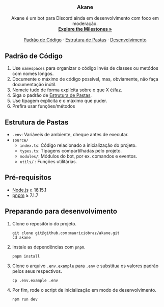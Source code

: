 <div id="top"></div>

<div align="center">
  <h3 align="center">Akane</h3>

  <p align="center">
   Akane é um bot para Discord ainda em desenvolvimento com foco em moderação.
    <br />
    <a href="MILESTONES.md"><strong>Explore the Milestones »</strong></a>
    <br />
    <br />
    <a href="#padrão-de-código">Padrão de Código</a>
    ·
    <a href="#estrutura-de-pastas">Estrutura de Pastas</a>
    ·
    <a href="#develpoment">Desenvolvimento</a>
  </p>
</div>

## Padrão de Código

1. Use `namespaces` para organizar o código invés de classes ou metódos com nomes longos.
2. Documente o máximo de código possível, mas, obviamente, não faça documentação inútil.
3. Nomeie tudo de forma explícita sobre o que X é/faz.
4. Siga o padrão de [Estrutura de Pastas](#estrutura-de-pastas).
5. Use tipagem explicita e o máximo que puder.
6. Prefira usar funções/métodos

## Estrutura de Pastas

- `.env`: Variáveis de ambiente, cheque antes de executar.
- `source/`
  - `index.ts`: Código relacionado a inicialização do projeto.
  - `types.ts`: Tipagens compartilhadas pelo projeto.
  - `modules/`: Módulos do bot, por ex. comandos e eventos.
  - `utils/` : Funções utilitárias.

## Pré-requisitos

- [Node.js](https://nodejs.org/en/download/) ≥ 16.15.1
- [pnpm](https://pnpm.io/installation) ≥ 7.1.7

## Preparando para desenvolvimento

1. Clone o repositório do projeto.

   ```sh-session
   git clone git@github.com:mauriciobraz/akane.git
   cd akane
   ```

2. Instale as dependências com `pnpm`.

   ```sh-session
   pnpm install
   ```

3. Clone o arquivo `.env.example` para `.env` e substitua os valores padrão pelos seus respectivos.

   ```sh-session
   cp .env.example .env
   ```

4. Por fim, rode o script de inicialização em modo de desenvolvimento.
   ```sh-session
   npm run dev
   ```
